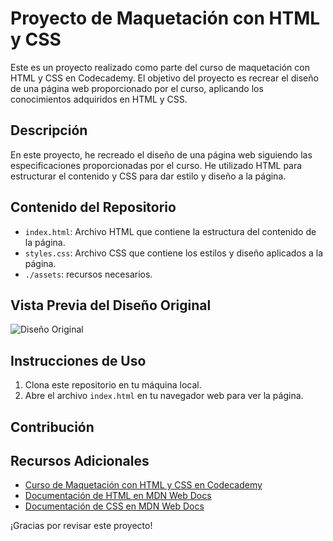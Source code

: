 # Proyecto de Maquetación con HTML y CSS

Este es un proyecto realizado como parte del curso de maquetación con HTML y CSS en Codecademy. El objetivo del proyecto es recrear el diseño de una página web proporcionado por el curso, aplicando los conocimientos adquiridos en HTML y CSS.

## Descripción

En este proyecto, he recreado el diseño de una página web siguiendo las especificaciones proporcionadas por el curso. He utilizado HTML para estructurar el contenido y CSS para dar estilo y diseño a la página. 

## Contenido del Repositorio

- `index.html`: Archivo HTML que contiene la estructura del contenido de la página.
- `styles.css`: Archivo CSS que contiene los estilos y diseño aplicados a la página.
- `./assets`: recursos necesarios.

## Vista Previa del Diseño Original

![Diseño Original]([https://content.codecademy.com/courses/freelance-1/unit-4/img-tea-cozy-redline.jpg])

## Instrucciones de Uso

1. Clona este repositorio en tu máquina local.
2. Abre el archivo `index.html` en tu navegador web para ver la página.

## Contribución


## Recursos Adicionales

- [Curso de Maquetación con HTML y CSS en Codecademy](https://www.codecademy.com/learn/learn-html)
- [Documentación de HTML en MDN Web Docs](https://developer.mozilla.org/es/docs/Web/HTML)
- [Documentación de CSS en MDN Web Docs](https://developer.mozilla.org/es/docs/Web/CSS)

¡Gracias por revisar este proyecto!

